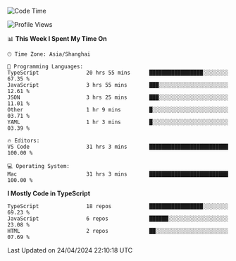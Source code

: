 <!--START_SECTION:waka-->
![Code Time](http://img.shields.io/badge/Code%20Time-6%2C003%20hrs%2037%20mins-blue)

![Profile Views](http://img.shields.io/badge/Profile%20Views-0-blue)

📊 **This Week I Spent My Time On** 

```text
🕑︎ Time Zone: Asia/Shanghai

💬 Programming Languages: 
TypeScript               20 hrs 55 mins      █████████████████░░░░░░░░   67.35 % 
JavaScript               3 hrs 55 mins       ███░░░░░░░░░░░░░░░░░░░░░░   12.61 % 
JSON                     3 hrs 25 mins       ███░░░░░░░░░░░░░░░░░░░░░░   11.01 % 
Other                    1 hr 9 mins         █░░░░░░░░░░░░░░░░░░░░░░░░   03.71 % 
YAML                     1 hr 3 mins         █░░░░░░░░░░░░░░░░░░░░░░░░   03.39 % 

🔥 Editors: 
VS Code                  31 hrs 3 mins       █████████████████████████   100.00 % 

💻 Operating System: 
Mac                      31 hrs 3 mins       █████████████████████████   100.00 % 
```

**I Mostly Code in TypeScript** 

```text
TypeScript               18 repos            █████████████████░░░░░░░░   69.23 % 
JavaScript               6 repos             ██████░░░░░░░░░░░░░░░░░░░   23.08 % 
HTML                     2 repos             ██░░░░░░░░░░░░░░░░░░░░░░░   07.69 % 
```




 Last Updated on 24/04/2024 22:10:18 UTC
<!--END_SECTION:waka-->
